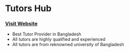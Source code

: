 # Tutors Hub

### [Visit Website](https://evan-tutors-hub.netlify.app/)

- Best Tutor Provider in Bangladesh
- All tutors are highly qualified and experienced
- All tutors are from reknowned university of Bangladesh
